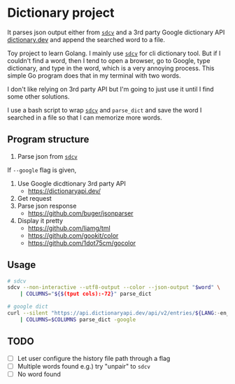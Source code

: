 # Dictionary project
It parses json output either from [`sdcv`] and a 3rd party Google dictionary API
[dictionary.dev] and append the searched word to a file.

Toy project to learn Golang. I mainly use [`sdcv`] for cli dictionary tool. But
if I couldn't find a word, then I tend to open a browser, go to Google, type
dictionary, and type in the word, which is a very annoying process. This simple
Go program does that in my terminal with two words.

I don't like relying on 3rd party API but I'm going to just use it until I find
some other solutions.

I use a bash script to wrap [`sdcv`] and `parse_dict` and save the word I searched
in a file so that I can memorize more words.

## Program structure
1. Parse json from [`sdcv`]

If `--google` flag is given,
1. Use Google dicdtionary 3rd party API
	- https://dictionaryapi.dev/
2. Get request
3. Parse json response
	- https://github.com/buger/jsonparser
4. Display it pretty
	- https://github.com/liamg/tml
	- https://github.com/gookit/color
	- https://github.com/1dot75cm/gocolor

## Usage
```bash
# sdcv
sdcv --non-interactive --utf8-output --color --json-output "$word" \
    | COLUMNS="${$(tput cols):-72}" parse_dict

# google dict
curl --silent "https://api.dictionaryapi.dev/api/v2/entries/${LANG:-en_US}/$word}" \
    | COLUMNS=$COLUMNS parse_dict -google
```

## TODO
- [ ] Let user configure the history file path through a flag
- [ ] Multiple words found e.g.) try "unpair" to `sdcv`
- [ ] No word found

<!-- Links -->
[`sdcv`]: https://dushistov.github.io/sdcv/
[dictionary.dev]: https://dictionaryapi.dev/
